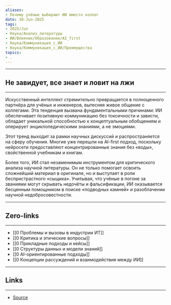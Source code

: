 ```yaml
---
aliases: 
- Почему учёные выбирают ИИ вместо коллег 
date: 30-Jun-2025
tags:
- 2025/Jun
- Наука/Анализ_литературы
- ИИ/Влияние/Образование/AI_first
- Наука/Коммуникация_с_ИИ
- Наука/Коммуникация_с_ИИ/Преимущества
topics:
- .
---
```

-----
##  **Не завидует, все знает и ловит на лжи**
-----
Искусственный интеллект стремительно превращается в полноценного партнёра для учёных и инженеров, вытесняя живое общение с коллегами. Эта тенденция вызвана фундаментальными причинами: ИИ обеспечивает позитивную коммуникацию без токсичности и зависти, обладает уникальной способностью к концептуальным обобщениям и оперирует энциклопедическими знаниями, а не эмоциями.

Этот тренд выходит за рамки научных дискуссий и распространяется на сферу обучения. Многие уже перешли на AI-first подход, поскольку нейросети предоставляют концентрированные знания без «воды», свойственной учебникам и книгам.

Более того, ИИ стал незаменимым инструментом для критического анализа научной литературы. Он не только помогает освоить сложнейший материал в оригинале, но и выступает в роли беспристрастного «сыщика». Учитывая, что учёные в погоне за званиями могут скрывать недочёты и фальсификации, ИИ оказывается бесценным помощником в поиске «подводных камней» и разоблачении научной недобросовестности.

---
## Zero-links
---
- [[0 Проблемы и вызовы в индустрии ИТ]]
- [[0 Критика и этические вопросы]]
- [[0 Прикладные подходы и кейсы]]
- [[0 Структуры данных и модели знаний]]
- [[0 AI-ориентированные подходы]]
- [[0 Концепции рассуждений и взаимодействия между ИИ]]

---
## Links
---
- [Source](https://t.me/turboproject/1754)